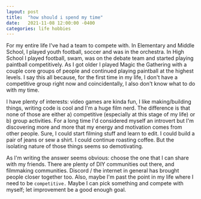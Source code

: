 ```yaml
---
layout: post
title:  "how should i spend my time"
date:   2021-11-08 12:00:00 -0400
categories: life hobbies
---
```


For my entire life I've had a team to compete with. In Elementary and Middle
School, I played youth football, soccer and was in the orchestra. In High School
I played football, swam, was on the debate team and started playing paintball
competitively. As I got older I played Magic the Gathering with a couple core
groups of people and continued playing paintball at the highest levels. I say
this all because, for the first time in my life, I don't have a competitive
group right now and coincidentally, I also don't know what to do with my time.

I have plenty of interests: video games are kinda fun, I like making/building
things, writing code is cool and I'm a huge film nerd. The difference is that
none of those are either a) competitive (especially at this stage of my life) or
b) group activities. For a long time I'd considered myself an introvert but I'm
discovering more and more that my energy and motivation comes from other people.
Sure, I could start filming stuff and learn to edit. I could build a pair of
jeans or sew a shirt. I could continue roasting coffee. But the isolating nature
of those things seems so demotivating.

As I'm writing the answer seems obvious: choose the one that I can share with my
friends. There are plenty of DIY communities out there, and filmmaking
communities. Discord / the internet in general has brought people closer
together too. Also, maybe I'm past the point in my life where I need to be
`competitive.` Maybe I can pick something and compete with myself; let
improvement be a good enough goal.
